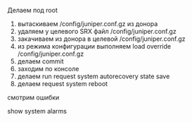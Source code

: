 
Делаем под root

1. вытаскиваем /config/juniper.conf.gz из донора
2. удаляем у целевого SRX файл /config/juniper.conf.gz
3. закачиваем из донора в целевой /config/juniper.conf.gz
4. из режима конфигурации выполняем load override /config/juniper.conf.gz
5. делаем commit
6. заходим по консоле
7. делаем run request system autorecovery state save
8. делаем request system reboot

смотрим ошибки 

show system alarms
